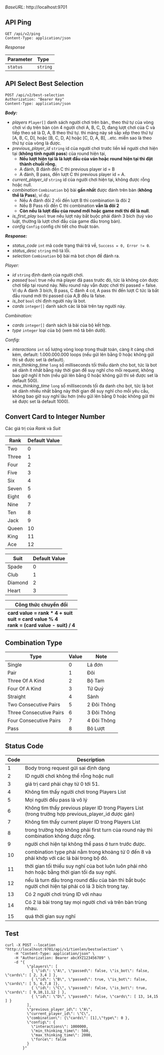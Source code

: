 _BaseURL_: http://localhost:9701

## API Ping

```http request
GET /api/v2/ping
Content-Type: application/json
```

_Response_

| Parameter | Type     |
|:----------|:---------|
| `status`  | `string` |

## API Select Best Selection

```http request
POST /api/v2/best-selection
Authorization: "Bearer Key"
Content-Type: application/json
```

_**Body:**_
- _players_ `Player[]` danh sách người chơi trên bàn., theo thứ tự của vòng chơi ví dụ trên bàn còn 4 người chơi A, B, C, D, đang lượt chơi của C và tiếp theo sẽ là D, A, B theo thứ tự. thì mảng này sẽ sắp xếp theo thứ tự [A, B, C, D], hoặc [B, C, D, A] hoặc [C, D, A, B], ..etc. miễn sao là theo thứ tự của vòng là được.
- _previous_player_id_ `string` id của người chơi trước liền kề người chơi hiện tại (**không tính người pass**) của round hiện tại, 
  + **Nếu lượt hiện tại là là lượt đầu của ván hoặc round hiện tại thì đặt thành chuỗi rỗng.** 
  + A đánh, B đánh đến C thì previous player id = B
  + A đánh, B pass, đến lượt C thì previous player id = A.
- _current_player_id_ `string` id của người chơi hiện tại, không được rỗng hoặc null.
- _combination_ `Combination` bộ bài **gần nhất** được đánh trên bàn (**không thể là Pass**), ví dụ:
  + Nếu A đánh đôi 2 rồi đến lượt B thì combination là đôi 2
  + Nếu B Pass rồi đến C thì combination **vẫn là đôi 2**
  + **Còn nếu là lượt đầu của round mới hoặc game mới thì để là null**.
- _is_first_play_ `bool` true nếu lượt này bắt buộc phải đánh 3 bích (tuỳ vào luật, thường là lượt chơi đầu của game đầu trong bàn).
- _config_ `Config` config chi tiết cho thuật toán.

_**Response:**_
- _status_code_ `int` mã code trạng thái trả về, `Success = 0, Error != 0`.
- _status_desc_ `string` mô tả lỗi.
- _selection_ `Combination` bộ bài mà bot chọn để đánh ra.

_Player:_
- _id_ `string` định danh của người chơi.
- _passed_ `bool` true nếu mà player đã pass trước đó, tức là không còn được chơi tiếp tại round này. Nếu round này vẫn được chơi thì passed = false. Ví dụ A đánh 3 bích, B pass, C đánh 4 cơ, A pass thì đến lượt C tức là bắt đầu round mới thì passed của A,B đều là false.
- _is_bot_ `bool` chỉ định người này là bot.
- _cards_ `integer[]` danh sách các lá bài trên tay người này.

_Combination:_
- _cards_ `integer[]` danh sách lá bài của bộ kết hợp.
- _type_ `integer` loại của bộ (xem mô tả bên dưới).

_Config:_
- _interactions_ `int` số lượng vòng loop trong thuật toán, càng ít càng chơi kém, default: 1.000.000.000 loops (nếu gửi lên bằng 0 hoặc không gửi thì sẽ được set là default).
- _min_thinking_time_ `long` số milliseconds tối thiểu dành cho bot, tức là bot sẽ dành ít nhất bằng này thời gian để suy nghĩ cho mỗi request, không bao giờ nghĩ ít hơn (nếu gửi lên bằng 0 hoặc không gửi thì sẽ được set là default 500).
- _max_thinking_time_ `long` số milliseconds tối đa danh cho bot, tức là bot sẽ dành nhiều nhất bằng này thời gian để suy  nghĩ cho mỗi yêu cầu, không bao giờ suy nghĩ lâu hơn (nếu gửi lên bằng 0 hoặc không gửi thì sẽ được set là default 1000).

## Convert Card to Integer Number

Các giá trị của _Rank_ và _Suit_ 

| Rank  | Default Value |
|-------|---------------|
| Two   | 0             |
| Three | 1             |
| Four  | 2             |
| Five  | 3             |
| Six   | 4             |
| Seven | 5             |
| Eight | 6             |
| Nine  | 7             |
| Ten   | 8             |
| Jack  | 9             |
| Queen | 10            |
| King  | 11            |
| Ace   | 12            |

| Suit    | Default Value |
|---------|---------------|
| Spade   | 0             |
| Club    | 1             |
| Diamond | 2             |
| Heart   | 3             |

| Công thức chuyển đổi                                                                                  |
|-------------------------------------------------------------------------------------------------------|
| **card value = rank * 4 + suit**<br/>**suit = card value % 4**<br/>**rank = (card value - suit) / 4** |

## Combination Type

| Type                    | Value | Note        |
|-------------------------|-------|-------------|
| Single                  | 0     | Lá đơn      |
| Pair                    | 1     | Đôi         |
| Three Of A Kind         | 2     | Bộ Tam      |
| Four Of A Kind          | 3     | Tứ Quý      |
| Straight                | 4     | Sảnh        |
| Two Consecutive Pairs   | 5     | 2 Đôi Thông |
| Three Consecutive Pairs | 6     | 3 Đôi Thông |
| Four Consecutive Pairs  | 7     | 4 Đôi Thông |
| Pass                    | 8     | Bỏ Lượt     |

## Status Code

| Code | Description                                                                                           |
|------|-------------------------------------------------------------------------------------------------------|
| 1    | Body trong request gửi sai định dạng                                                                  |
| 2    | ID người chơi không thể rỗng hoặc null                                                                |
| 3    | giá trị card phải chạy từ 0 tới 51.                                                                   |
| 4    | Không tìm thấy người chơi trong Players List                                                          |
| 5    | Mọi người đều pass là vô lý                                                                           |
| 6    | Không tìm thấy previous player ID trong Players List (trong trường hợp previous_player_id được gán)   |
| 7    | Không tìm thấy current player ID trong Players List                                                   |
| 8    | trong trường hợp không phải first turn của round này thì combination không được rỗng.                 |
| 9    | người chơi hiện tại không thể pass ở turn trước được.                                                 |
| 10   | combination type phải nằm trong khoảng từ 0 đến 8 và phải khớp với các lá bài trong bộ đó.            |
| 11   | thời gian tối thiểu suy nghĩ của bot luôn luôn phải nhỏ hơn hoặc bằng thời gian tối đa suy nghĩ.      |
| 12   | nếu là turn đầu trong round đầu của bàn thì bắt buộc người chơi hiện tại phải có lá 3 bích trong tay. |
| 13   | Có 2 người chơi trùng ID với nhau                                                                     |
| 14   | Có 2 lá bài trong tay mọi người chơi và trên bàn trùng nhau.                                          |
| 15   | quá thời gian suy nghĩ                                                                                |

## Test

```shell
curl -X POST --location "http://localhost:9701/api/v1/tienlen/bestselection" \
    -H "Content-Type: application/json" \
    -H "Authorization: Bearer abcXYZ123456789" \
    -d "{
          \"players\": [
            { \"id\": \"A\", \"passed\": false, \"is_bot\": false, \"cards\": [ 2, 3,4 ] },
            { \"id\": \"B\", \"passed\": true, \"is_bot\": false, \"cards\": [ 5, 6,7,8 ]},
            { \"id\": \"C\", \"passed\": false, \"is_bot\": true, \"cards\": [ 9,10,11,12 ] },
            { \"id\": \"D\", \"passed\": false, \"cards\": [ 13, 14,15 ] }
          ],
          \"previous_player_id\": \"A\",
          \"current_player_id\": \"C\",
          \"combination\": {\"cards\": [1],\"type\": 0 },
          \"config\": {
            \"interactions\": 1000000,
            \"min_thinking_time\": 500,
            \"max_thinking_time\": 2000,
            \"force\": false
          }
        }"
```